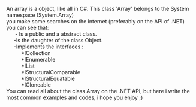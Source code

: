 An array is a object, like all in C#. This class 'Array' belongs to the System namespace (System.Array)  
you make some searches on the internet (preferably on the  API of .NET) you can see that:  
&nbsp;&nbsp;&nbsp;&nbsp;&nbsp; - Is a public and a abstract class.  
&nbsp;&nbsp;&nbsp;&nbsp;&nbsp;-Is the daughter of the class Object.  
&nbsp;&nbsp;&nbsp;&nbsp;&nbsp;-Implements the interfaces :  
&nbsp;&nbsp;&nbsp;&nbsp;&nbsp;&nbsp;&nbsp;&nbsp;&nbsp;&nbsp;*ICollection  
&nbsp;&nbsp;&nbsp;&nbsp;&nbsp;&nbsp;&nbsp;&nbsp;&nbsp;&nbsp;*IEnumerable  
&nbsp;&nbsp;&nbsp;&nbsp;&nbsp;&nbsp;&nbsp;&nbsp;&nbsp;&nbsp;*IList  
&nbsp;&nbsp;&nbsp;&nbsp;&nbsp;&nbsp;&nbsp;&nbsp;&nbsp;&nbsp;*IStructuralComparable  
&nbsp;&nbsp;&nbsp;&nbsp;&nbsp;&nbsp;&nbsp;&nbsp;&nbsp;&nbsp;*IStructuraIEquatable  
&nbsp;&nbsp;&nbsp;&nbsp;&nbsp;&nbsp;&nbsp;&nbsp;&nbsp;&nbsp;*ICloneable  
You can read all about the class Array on the .NET API, but here i write the most common examples and codes,
i hope you enjoy ;)

